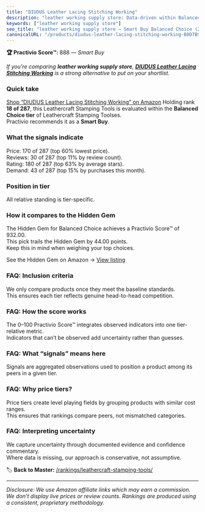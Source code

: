 ```yaml
---
title: "DIUDUS Leather Lacing Stitching Working"
description: "leather working supply store: Data-driven within Balanced Choice ranking using the Practivio Score™. Positioned by quality, value, demand, findability, momentu…"
keywords: ["leather working supply store"]
seo_title: "leather working supply store — Smart Buy Balanced Choice (2025)"
canonicalURL: "/products/diudus-leather-lacing-stitching-working-B0D7BSRJWC/"
---
```


**🏆 Practivio Score™:** 888 — _Smart Buy_


*If you're comparing **leather working supply store**, **[DIUDUS Leather Lacing Stitching Working](https://www.amazon.com/dp/B0D7BSRJWC?tag=practivio-20)** is a strong alternative to put on your shortlist.*
### Quick take
[Shop “DIUDUS Leather Lacing Stitching Working” on Amazon](https://www.amazon.com/dp/B0D7BSRJWC?tag=practivio-20)
Holding rank **18 of 287**, this Leathercraft Stamping Tools is evaluated within the **Balanced Choice tier** of Leathercraft Stamping Toolses.  
Practivio recommends it as a **Smart Buy**.

### What the signals indicate
Price: 170 of 287 (top 60% lowest price).  
Reviews: 30 of 287 (top 11% by review count).  
Rating: 180 of 287 (top 63% by average stars).  
Demand: 43 of 287 (top 15% by purchases this month).

### Position in tier
All relative standing is tier-specific.

### How it compares to the Hidden Gem
The Hidden Gem for Balanced Choice achieves a Practivio Score™ of 932.00.  
This pick trails the Hidden Gem by 44.00 points.  
Keep this in mind when weighing your top choices.  

See the Hidden Gem on Amazon → [View listing](https://www.amazon.com/dp/B09VBWYHQY?tag=practivio-20)

### FAQ: Inclusion criteria
We only compare products once they meet the baseline standards.  
This ensures each tier reflects genuine head-to-head competition.

### FAQ: How the score works
The 0–100 Practivio Score™ integrates observed indicators into one tier-relative metric.  
Indicators that can’t be observed add uncertainty rather than guesses.

### FAQ: What “signals” means here
Signals are aggregated observations used to position a product among its peers in a given tier.

### FAQ: Why price tiers?
Price tiers create level playing fields by grouping products with similar cost ranges.  
This ensures that rankings compare peers, not mismatched categories.

### FAQ: Interpreting uncertainty
We capture uncertainty through documented evidence and confidence commentary.  
Where data is missing, our approach is conservative, not assumptive.


🏷️ **Back to Master:** [/rankings/leathercraft-stamping-tools/](/rankings/leathercraft-stamping-tools/)

---
_Disclosure: We use Amazon affiliate links which may earn a commission. We don’t display live prices or review counts. Rankings are produced using a consistent, proprietary methodology._
